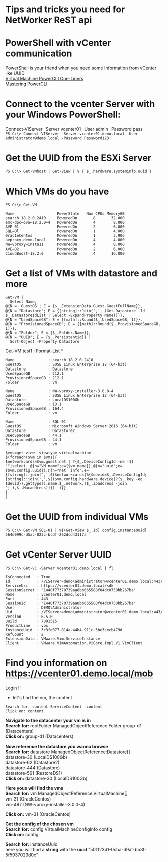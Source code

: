 # Tips and tricks you need for NetWorker ReST api

# PowerShell with vCenter communication  
PowerShell is your friend when you need some Information from vCenter like UUID  
[Virtual Machine PowerCLI One-Liners](https://vwiki.co.uk/Virtual_Machine_PowerCLI_One-Liners)   
[Mastering PowerCLI](https://searchvmware.techtarget.com/Mastering-PowerCLI-Using-Get-VM-to-work-with-virtual-machines)  

# Connect to the vcenter Server with your Windows PowerShell:  
Connect-VIServer -Server vcenter01 -User admin -Password pass  
```PS C:\> Connect-VIServer -Server vcenter01.demo.local -User administrator@demo.local -Password Password123!  ```  

# Get the UUID from the ESXi Server     
```PS C:\> Get-VMhost | Get-View | % { $_.hardware.systeminfo.uuid }  ```  

# Which VMs do you have    
```
PS C:\> Get—VM

Name                   PowerState   Num CPUs MemoryGB  
search_18.2.0.2410     PoweredOn       8       32.000  
emc-dpc—ova—18.2.0—4   PoweredOn       4        8.000  
AVE—01                 PoweredOn       2        6.000  
SQL—Ol                 PoweredOn       1        4.000  
0rac1eCentos           PoweredOn       1        3.906  
avproxy.demo.1oca1     PoweredOn       4        4.000  
NW—vproxy—insta11      PoweredOn       4        8.000  
AVE—02                 PoweredOn       2        6.000  
C1oudBoost-18.2.0      PoweredOn       4       16.000  
```
# Get a list of VMs with datastore and more  
```
Get-VM |
  Select Name,
@{N = 'GuestOS'; E = {$_.ExtensionData.Guest.GuestFullName}},
@{N = "Datastore"; E = {[string]::Join(',', (Get-Datastore -Id $_.DatastoreIdList | Select -ExpandProperty Name))}},
@{N = "UsedSpaceGB"; E = {[math]::Round($_.UsedSpaceGB, 1)}},
@{N = "ProvisionedSpaceGB"; E = {[math]::Round($_.ProvisionedSpaceGB, 1)}},
@{N = "Folder"; E = {$_.Folder.Name}},
@{N = "UUID"; E = {$_.Persistentid}} |  
  Sort-Object -Property Datastore
```
Get-VM test1 | Format-List *

```
Name               : search_18.2.0.2410  
GuestOS            : SUSE Linux Enterprise 12 (64-bit)  
Datastore          : Datastore  
UsedSpaceGB        : 212.1  
ProvisionedSpaceGB : 212.1
Folder             : vm

Name               : NW-vproxy-installer-3.0.0-4
GuestOS            : SUSE Linux Enterprise 12 (64-bit)
Datastore          : LocalDS100Gb
UsedSpaceGB        : 13.1
ProvisionedSpaceGB : 164.4
Folder             : vm

Name               : SQL-01
GuestOS            : Microsoft Windows Server 2016 (64-bit)
Datastore          : Datastore2
UsedSpaceGB        : 44.1
ProvisionedSpaceGB : 44.1
Folder             : vm
 ```
 ```  
$vms=get-view -viewtype virtualmachine  
$(foreach($vm in $vms){  
$networkcards=$vm.guest.net | ?{$_.DeviceConfigId -ne -1}  
""|select  @{n="VM name";e={$vm.name}},@{n="uuid";e={$vm.config.uuid}},@{n="net  info";e={[string]::join(',',$($networkcards|%{$devid=$_.DeviceConfigId;[string]::join(',',$(($vm.config.hardware.device|?{$_.key -eq $devid}).gettype().name,$_.network,($_.ipaddress -join ';'),$_.Macaddress))})  )}}  
}  
)  
  ```
# Get the UUID from individual VMs  
```  
PS C:\> Get-VM SQL-01 | %{(Get-View $_.Id).config.instanceUuid}  
564d099c-d5ac-023c-bcdf-262dcd43117a
```

# Get vCenter Server UUID  
```
PS C:\> Get-VC -Server vcenter01.demo.local | fl  

IsConnected   : True  
Id            : /VIServer=demo\administrator@vcenter01.demo.local:443/
ServiceUri    : https://vcenter01.demo.local/sdk
SessionSecret : "1440f77370739aa8bb665588f04dc0750bb267ba"
Name          : vcenter01.demo.local
Port          : 443
SessionId     : "1440f77370739aa8bb665588f04dc0750bb267ba"
User          : DEMO\Administrator
Uid           : /VIServer=demo\administrator@vcenter01.demo.local:443/
Version       : 6.5.0
Build         : 7801515
ProductLine   : vpx
InstanceUuid  : 3c3fd077-814a-44b4-911c-3be3eecb479d
RefCount      : 2
ExtensionData : VMware.Vim.ServiceInstance
Client        : VMware.VimAutomation.ViCore.Impl.V1.VimClient

```  

# Find you information on https://vcenter01.demo.local/mob   
Login !!
* let's find the vm, the content  
```
Search for: content	ServiceContent	content  
Click on: content  
```

__Navigate to the datacenter your vm is in__   
__Search for:__ rootFolder	ManagedObjectReference:Folder	group-d1 (Datacenters)  
__Click on:__ group-d1 (Datacenters)  

__Now reference the datastore you wanna browse__  
__Search for:__ datastore	ManagedObjectReference:Datastore[]	  
datastore-30 (LocalDS100Gb)  
datastore-62 (Datastore2)  
datastore-444 (Datastore)  
datastore-561 (RestoreDS1)    
__Click on:__ datastore-30 (LocalDS100Gb)

__Here youo will find the vms__  
__Search for:__ vm	ManagedObjectReference:VirtualMachine[]  	
vm-31 (OracleCentos)  
vm-487 (NW-vproxy-installer-3.0.0-4)  

__Click on:__ vm-31 (OracleCentos)    

__Get the config of the chosen vm__  
__Search for:__ config	VirtualMachineConfigInfo	config  
__Click on:__ config  

__Search for:__ instanceUuid   
here you will find a __string__	with the __uuid__ "501123d1-0cba-d9af-bb3f-5f5937023d0c"  
